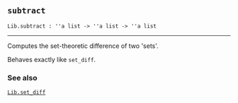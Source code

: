## `subtract`

``` hol4
Lib.subtract : ''a list -> ''a list -> ''a list
```

------------------------------------------------------------------------

Computes the set-theoretic difference of two 'sets'.

Behaves exactly like `set_diff`.

### See also

[`Lib.set_diff`](#Lib.set_diff)
